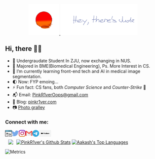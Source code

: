 <div id="header" align="center" class="row">
    <a href="https://pinkr1ver.com/">
    <img src="sunset.gif" height="100" /> 
    <img src="jude.svg" height="100" /> 
    </a>
</div>


## Hi, there 🤞🏻

- 🧱 Undergraudate Student In ZJU, now exchanging in NUS.
- 🧪 Majored in BME(Biomedical Engineering), Ps. More Interest in CS.
- 🥽 I’m currently learning front-end tech and AI in medical image segmentation.
- 🌓 Now: FYP emoing...
- ⚡ Fun fact: CS fans, both *Computer Science* and *Counter-Strike* 🤣
- 📬 Email: PinkR1verOops@gmail.com
- 📰 Blog: [pinkr1ver.com](https://pinkr1ver.com)
- 📷 [Photo gralley](https://pinkr1ver.notion.site/3cfdd332b9a94b20bca041f2aa2bdcd2?v=24e696e6ab754386a710bc8e83976357)

### Connect with me:

[<img align="left" alt="blog" width="22px" src="blogging.png" />][blog]
[<img align="left" alt="Twitter" width="22px" src="twitter.png" />][twitter]
[<img align="left" alt="Instagram" width="22px" src="instagram.png" />][instagram]
[<img align="left" alt="Mail" width="22px" src="gmail.png" />][mail] 
[<img align="left" alt="telegram" width="22px" src="telegram.svg" />][telegram]
[<img align="left" alt="medium" height="22px" src="medium.png" />][medium]</br>


[blog]: https://pinkr1ver.com
[twitter]: https://twitter.com/pinkr1ver
[instagram]: https://instagram.com/pinkcred1t
[mail]: mailto:pinkr1veroops@gmail.com
[telegram]: https://t.me/PinkR1ver
[medium]: https://medium.com/@pinkr1veroops

<div>
       <a href="https://github.com/RinkR1ver"><img alt="PinkR1ver's Github Stats" src="https://github-readme-stats.vercel.app/api?username=PinkR1ver&show_icons=true&count_private=true&theme=midnight-purple&hide_border=true&bg_color=0D1117" /></a>
        <a href="https://github.com/PinkR1ver"><img alt="Aakash's Top Languages" src="https://github-readme-stats.vercel.app/api/top-langs/?username=PinkR1ver&langs_count=8&count_private=true&layout=compact&theme=midnight-purple&hide_border=true&bg_color=0D1117" width="300px"/></a>
    <img style="margin:0px 10px" src="https://activity-graph.herokuapp.com/graph?username=pinkr1ver&bg_color=0D1117&color=5BCDEC&line=5BCDEC&point=FFFFFF&hide_border=true" align="left"/>
</div>

![Metrics](https://metrics.lecoq.io/PinkR1ver?template=classic&base.header=0&base.activity=0&base.community=0&notable=1&isocalendar=1&achievements=1&isocalendar.duration=half-year&achievements.threshold=C&achievements.secrets=true&achievements.display=detailed&achievements.limit=3&notable.from=all&notable.repositories=false&notable.indepth=false&notable.types=commit&config.timezone=Asia%2FShanghai)